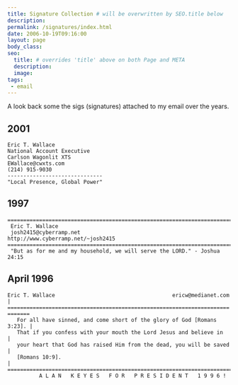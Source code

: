 ```yaml
---
title: Signature Collection # will be overwritten by SEO.title below
description:
permalink: /signatures/index.html
date: 2006-10-19T09:16:00
layout: page
body_class:
seo:
  title: # overrides 'title' above on both Page and META
  description:
  image:
tags:
 - email
---
```


A look back some the sigs (signatures) attached to my email over the years.

## 2001

    Eric T. Wallace
    National Account Executive
    Carlson Wagonlit XTS
    EWallace@cwxts.com
    (214) 915-9030
    ------------------------------
    "Local Presence, Global Power"

## 1997

    ==========================================================================
     Eric T. Wallace
     josh2415@cyberramp.net                http://www.cyberramp.net/~josh2415
    ==========================================================================
     "But as for me and my household, we will serve the LORD." - Joshua 24:15

## April 1996

    Eric T. Wallace                                     ericw@medianet.com    |
    ====================================================================== =======
       For all have sinned, and come short of the glory of God [Romans 3:23]. |
       That if you confess with your mouth the Lord Jesus and believe in      |
       your heart that God has raised Him from the dead, you will be saved    |
       [Romans 10:9].                                                         |
    ==============================================================================
              A L A N   K E Y E S   F O R   P R E S I D E N T   1 9 9 6 !
